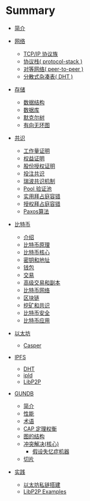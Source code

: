# Summary

* [简介](README.md)
* [网络](/src/network/README.md)
  * [TCP/IP 协议族](/src/network/tcp.md)
  * [协议栈( protocol-stack )](/src/network/stack.md)
  * [对等网络( peer-to-peer )](/src/network/p2p.md)
  * [分散式杂凑表( DHT )]()
* [存储]()
  * [数据结构](/src/storage/datastructure.md)
  * [数据库](/src/storage/db.md)
  * [默克尔树]()
  * [有向无环图]()

* [共识](/src/consensus/README.md)
  * [工作量证明]()
  * [权益证明]()
  * [股份授权证明]()
  * [投注共识]()
  * [瑞波共识机制]()
  * [Pool 验证池]()
  * [实用拜占庭容错]()
  * [授权拜占庭容错]()
  * [Paxos算法]()
* [比特币](/src/btc/README.md)
  * [介绍](/src/btc/intro.md)
  * [比特币原理](/src/btc/principle.md)
  * [比特币核心](/src/btc/core.md)
  * [密钥和地址](/src/btc/keyandaddress.md)
  * [钱包](/src/btc/wallet.md)
  * [交易](/src/btc/transaction.md)
  * [高级交易和副本](/src/btc/script.md)
  * [比特币网络](/src/btc/net.md)
  * [区块链](/src/btc/blockchain.md)
  * [挖矿和共识](/src/btc/consensus.md)
  * [比特币安全]()
  * [比特币应用]()
* [以太坊](/src/eth/README.md)
  * [Casper](/src/eth/casper.md)
* [IPFS](/src/protocol/distributed.md)
  * [DHT]()
  * [ipld]()
  * [LibP2P]()
* [GUNDB](/src/gun/README.md)
  * [简介](/src/gun/intro.md)
  * [性能](/src/gun/performance.md)
  * [术语](/src/gun/term.md)
  * [CAP 定理权衡](/src/gun/cap.md)
  * [图的结构](/src/gun/graph.md)
  * [冲突解决(核心)](/src/gun/conflict.md)
    * [假设失忆症机器](/src/gun/ham.md)
  * [切片](/src/gun/sharding.md)
* [实践]()
  * [以太坊私链搭建]()
  * [LibP2P Examples]()
